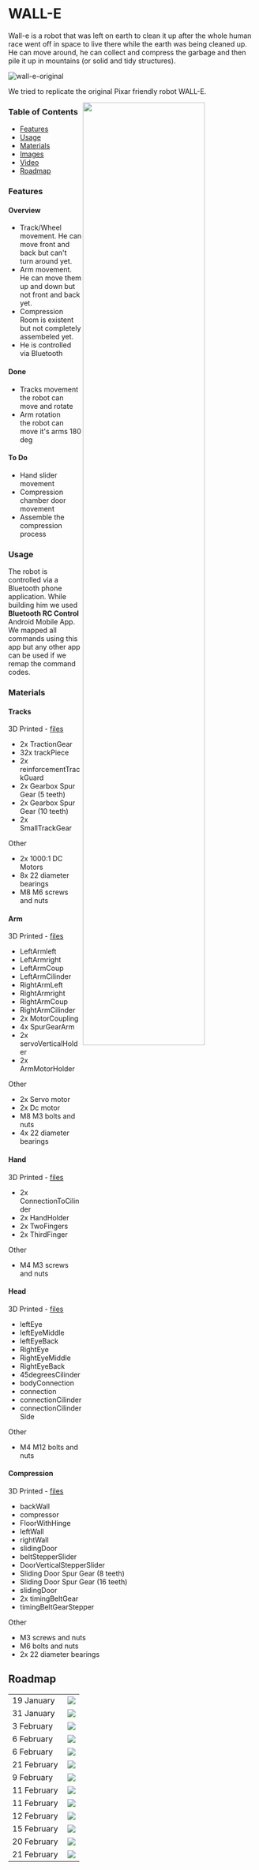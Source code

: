 # WALL-E
Wall-e is a robot that was left on earth to clean it up after the whole human race went off in space to live there while the earth was being cleaned up. He can move around, he can collect and compress the garbage and then pile it up in mountains (or solid and tidy structures).

![wall-e-original](https://github.com/ToniBiro/WALL-E/blob/master/Images/1291995.jpg?raw=true)

We tried to replicate the original Pixar friendly robot WALL-E.

<img src="/Images/walleRender.png" align="right" width = "70%" height = "70%" />

### Table of Contents
* [Features](#Features)
* [Usage](#Usage)
* [Materials](#Materials)  
* [Images](#Images) 
* [Video](#Video)
* [Roadmap](#Roadmap)
<a name="Features"/> </a>
### Features
#### Overview
- Track/Wheel movement. He can move front and back but can't turn around yet.
- Arm movement. He can move them up and down but not front and back yet.
- Compression Room is existent but not completely assembeled yet.
- He is controlled via Bluetooth

#### Done
* Tracks movement  
the robot can move and rotate    
* Arm rotation  
the robot can move it's arms 180 deg  

#### To Do
* Hand slider movement  
* Compression chamber door movement  
* Assemble the compression process  

<a name="Usage"/> </a>
### Usage
The robot is controlled via a Bluetooth phone application.
While building him we used **Bluetooth RC Control** Android Mobile App.
We mapped all commands using this app but any other app can be used if we remap the command codes.
<a name="Materials"/> </a>
### Materials

#### Tracks
3D Printed - [files](/3D%20Parts/Tracks)
* 2x TractionGear
* 32x trackPiece
* 2x reinforcementTrackGuard
* 2x Gearbox Spur Gear (5 teeth)
* 2x Gearbox Spur Gear (10 teeth)
* 2x SmallTrackGear  

Other
* 2x 1000:1 DC Motors
* 8x 22 diameter bearings
* M8 M6 screws and nuts

#### Arm 
3D Printed - [files](/3D%20Parts/Arm)
* LeftArmleft
* LeftArmright
* LeftArmCoup
* LeftArmCilinder
* RightArmLeft
* RightArmright
* RightArmCoup
* RightArmCilinder
* 2x MotorCoupling
* 4x SpurGearArm
* 2x servoVerticalHolder
* 2x ArmMotorHolder  

Other
* 2x Servo motor
* 2x Dc motor
* M8 M3 bolts and nuts
* 4x 22 diameter bearings

#### Hand 
3D Printed - [files](/3D%20Parts/Hand)
* 2x ConnectionToCilinder
* 2x HandHolder
* 2x TwoFingers
* 2x ThirdFinger  

Other
* M4 M3 screws and nuts

#### Head 
3D Printed - [files](/3D%20Parts/Head)
* leftEye
* leftEyeMiddle
* leftEyeBack
* RightEye
* RightEyeMiddle
* RightEyeBack
* 45degreesCilinder
* bodyConnection
* connection
* connectionCilinder
* connectionCilinderSide  

Other
* M4 M12 bolts and nuts

#### Compression 
3D Printed - [files](/3D%20Parts/Compression)
* backWall
* compressor
* FloorWithHinge
* leftWall
* rightWall
* slidingDoor
* beltStepperSlider
* DoorVerticalStepperSlider
* Sliding Door Spur Gear (8 teeth)
* Sliding Door Spur Gear (16 teeth)
* slidingDoor
* 2x timingBeltGear
* timingBeltGearStepper  

Other
* M3 screws and nuts
* M6 bolts and nuts
* 2x 22 diameter bearings

<a name="Roadmap"/> </a>
## Roadmap
<table style="width:100%">

  <tr>
    <td>19 January</td>
    <td><img src="/Images/roadmap/19ian.jpg" align="right"/>
</td>
  </tr>
  <tr>
    <td>31 January</td>
    <td><img src="/Images/roadmap/31ian.jpg" align="right"/>
</td>
  </tr>
  <tr>
    <td>3 February</td>
    <td><img src="/Images/roadmap/3feb.jpg" align="right"/>
</td>
  </tr>
  <tr>
    <td>6 February</td>
    <td><img src="/Images/roadmap/6feb.jpg" align="right"/>
</td>
  </tr>
    <tr>
    <td>6 February</td>
    <td><img src="/Images/roadmap/6feb.gif" align="right"/>
</td>
  </tr>
  <tr>
    <td>21 February</td>
    <td><img src="/Images/roadmap/9feb.jpg" align="right"/>
</td>
  </tr>
  <tr>
    <td>9 February</td>
    <td><img src="/Images/roadmap/9feb.gif" align="right"/>
</td>
  </tr>
  <tr>
    <td>11 February</td>
    <td><img src="/Images/roadmap/11feb.gif" align="right"/>
</td>
  </tr>
  <tr>
    <td>11 February</td>
    <td><img src="/Images/roadmap/11feb.jpg" align="right"/>
</td>
  </tr>
    <tr>
    <td>12 February</td>
    <td><img src="/Images/roadmap/12feb.jpg" align="right"/>
</td>
  </tr>
<tr>
    <td>15 February</td>
    <td><img src="/Images/roadmap/15feb.gif" align="right"/>
</td>
  </tr>
  <tr>
    <td>20 February</td>
    <td><img src="/Images/roadmap/20feb.jpg" align="right"/>
</td>
  </tr>
  </tr>
  <tr>
    <td>21 February</td>
    <td><img src="/Images/roadmap/21feb.jpg" align="right"/>
</td>
  </tr>


</table>


